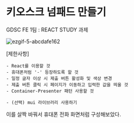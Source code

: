 # 키오스크 넘패드 만들기
GDSC FE 1팀 : REACT STUDY 과제


![ezgif-5-abcdafe162](https://user-images.githubusercontent.com/74360958/149557433-0a5733e2-b391-4985-9e16-29dc206a19e4.gif)

[제한사항]
```
- React를 이용할 것
- 휴대폰처럼 '-' 등장하도록 할 것
- 일정 글자 이상 시 제출 버튼 활성화 및 색상 변경
- 제출 버튼 클릭 시 페이지가 이동하고 입력한 값을 띄울 것
- Container-Presenter 패턴 사용할 것

- (선택) mui 라이브러리 사용하기
```


이를 살짝 바꿔서 휴대폰 전화 화면처럼 구성해보았다.
